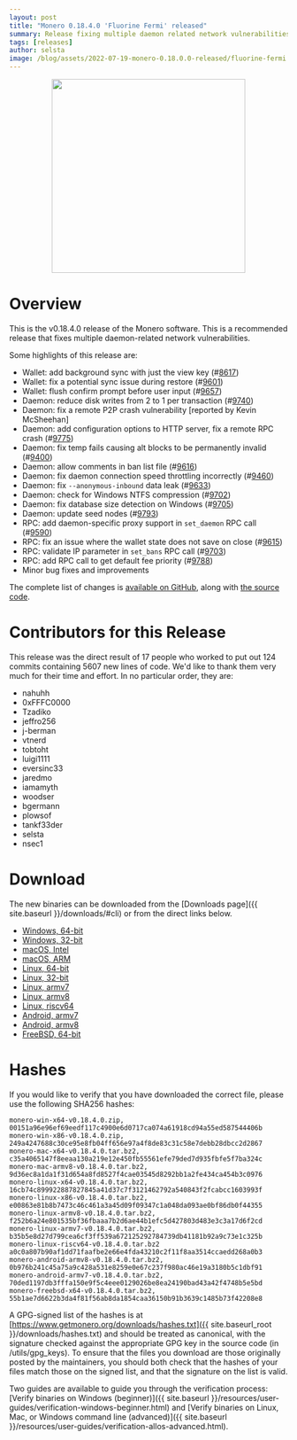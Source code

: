 ```yaml
---
layout: post
title: "Monero 0.18.4.0 'Fluorine Fermi' released"
summary: Release fixing multiple daemon related network vulnerabilities.
tags: [releases]
author: selsta
image: /blog/assets/2022-07-19-monero-0.18.0.0-released/fluorine-fermi.png
---
```


<div align="center">
  <img src="{{ page.image }}" width="350px">
</div>

# Overview

This is the v0.18.4.0 release of the Monero software. This is a recommended release that fixes multiple daemon-related network vulnerabilities.

Some highlights of this release are:

- Wallet: add background sync with just the view key (#[8617](https://github.com/monero-project/monero/pull/8617))
- Wallet: fix a potential sync issue during restore (#[9601](https://github.com/monero-project/monero/pull/9601))
- Wallet: flush confirm prompt before user input (#[9657](https://github.com/monero-project/monero/pull/9657))
- Daemon: reduce disk writes from 2 to 1 per transaction (#[9740](https://github.com/monero-project/monero/pull/9740))
- Daemon: fix a remote P2P crash vulnerability [reported by Kevin McSheehan]
- Daemon: add configuration options to HTTP server, fix a remote RPC crash (#[9775](https://github.com/monero-project/monero/pull/9775))
- Daemon: fix temp fails causing alt blocks to be permanently invalid (#[9400](https://github.com/monero-project/monero/pull/9400))
- Daemon: allow comments in ban list file (#[9616](https://github.com/monero-project/monero/pull/9616))
- Daemon: fix daemon connection speed throttling incorrectly (#[9460](https://github.com/monero-project/monero/pull/9460))
- Daemon: fix `--anonymous-inbound` data leak (#[9633](https://github.com/monero-project/monero/pull/9633))
- Daemon: check for Windows NTFS compression (#[9702](https://github.com/monero-project/monero/pull/9702))
- Daemon: fix database size detection on Windows (#[9705](https://github.com/monero-project/monero/pull/9705))
- Daemon: update seed nodes (#[9793](https://github.com/monero-project/monero/pull/9793))
- RPC: add daemon-specific proxy support in `set_daemon` RPC call (#[9590](https://github.com/monero-project/monero/pull/9590))
- RPC: fix an issue where the wallet state does not save on close (#[9615](https://github.com/monero-project/monero/pull/9615))
- RPC: validate IP parameter in `set_bans` RPC call (#[9703](https://github.com/monero-project/monero/pull/9703))
- RPC: add RPC call to get default fee priority (#[9788](https://github.com/monero-project/monero/pull/9788))
- Minor bug fixes and improvements

The complete list of changes is [available on GitHub](https://github.com/monero-project/monero/compare/v0.18.3.4...v0.18.4.0), along with [the source code](https://github.com/monero-project/monero/tree/v0.18.4.0).

# Contributors for this Release

This release was the direct result of 17 people who worked to put out 124 commits containing 5607 new lines of code. We'd like to thank them very much for their time and effort. In no particular order, they are:

- nahuhh
- 0xFFFC0000
- Tzadiko
- jeffro256
- j-berman
- vtnerd
- tobtoht
- luigi1111
- eversinc33
- jaredmo
- iamamyth
- woodser
- bgermann
- plowsof
- tankf33der
- selsta
- nsec1

# Download

The new binaries can be downloaded from the [Downloads page]({{ site.baseurl }}/downloads/#cli) or from the direct links below.

- [Windows, 64-bit](https://downloads.getmonero.org/cli/monero-win-x64-v0.18.4.0.zip)
- [Windows, 32-bit](https://downloads.getmonero.org/cli/monero-win-x86-v0.18.4.0.zip)
- [macOS, Intel](https://downloads.getmonero.org/cli/monero-mac-x64-v0.18.4.0.tar.bz2)
- [macOS, ARM](https://downloads.getmonero.org/cli/monero-mac-armv8-v0.18.4.0.tar.bz2)
- [Linux, 64-bit](https://downloads.getmonero.org/cli/monero-linux-x64-v0.18.4.0.tar.bz2)
- [Linux, 32-bit](https://downloads.getmonero.org/cli/monero-linux-x86-v0.18.4.0.tar.bz2)
- [Linux, armv7](https://downloads.getmonero.org/cli/monero-linux-armv7-v0.18.4.0.tar.bz2)
- [Linux, armv8](https://downloads.getmonero.org/cli/monero-linux-armv8-v0.18.4.0.tar.bz2)
- [Linux, riscv64](https://downloads.getmonero.org/cli/monero-linux-riscv64-v0.18.4.0.tar.bz2)
- [Android, armv7](https://downloads.getmonero.org/cli/monero-android-armv7-v0.18.4.0.tar.bz2)
- [Android, armv8](https://downloads.getmonero.org/cli/monero-android-armv8-v0.18.4.0.tar.bz2)
- [FreeBSD, 64-bit](https://downloads.getmonero.org/cli/monero-freebsd-x64-v0.18.4.0.tar.bz2)

# Hashes

If you would like to verify that you have downloaded the correct file, please use the following SHA256 hashes:

```
monero-win-x64-v0.18.4.0.zip, 00151a96e96ef69eedf117c4900e6d0717ca074a61918cd94a55ed587544406b
monero-win-x86-v0.18.4.0.zip, 249a4247688c30ce95e8fb04ff656e97a4f8de83c31c58e7debb28dbcc2d2867
monero-mac-x64-v0.18.4.0.tar.bz2, c35a4065147f8eeaa130a219e12e450fb55561efe79ded7d935fbfe5f7ba324c
monero-mac-armv8-v0.18.4.0.tar.bz2, 9d36ec8a1da1f31d654a8fd8527f4cae03545d8292bb1a2fe434ca454b3c0976
monero-linux-x64-v0.18.4.0.tar.bz2, 16cb74c899922887827845a41d37c7f3121462792a540843f2fcabcc1603993f
monero-linux-x86-v0.18.4.0.tar.bz2, e00863e81b8b7473c46c461a3a45d09f09347c1a048da093ae0bf86db0f44355
monero-linux-armv8-v0.18.4.0.tar.bz2, f252b6a24e801535bf36fbaaa7b2d6ae44b1efc5d427803d483e3c3a17d6f2cd
monero-linux-armv7-v0.18.4.0.tar.bz2, b35b5e8d27d799cea6cf3ff539a672125292784739db41181b92a9c73e1c325b
monero-linux-riscv64-v0.18.4.0.tar.bz2 a0c0a807b90af1dd71faafbe2e66e4fda43210c2f11f8aa3514ccaedd268a0b3
monero-android-armv8-v0.18.4.0.tar.bz2, 0b976b241c45a75a9c428a531e8259e0e67c237f980ac46e19a3180b5c1dbf91
monero-android-armv7-v0.18.4.0.tar.bz2, 70ded1197db3fffa150e9f5c4eee0129026be8ea24190bad43a42f4748b5e5bd
monero-freebsd-x64-v0.18.4.0.tar.bz2, 55b1ae7d6622b3da4f81f56ab8da1854caa36150b91b3639c1485b73f42208e8
```

A GPG-signed list of the hashes is at [https://www.getmonero.org/downloads/hashes.txt]({{ site.baseurl_root }}/downloads/hashes.txt) and should be treated as canonical, with the signature checked against the appropriate GPG key in the source code (in /utils/gpg_keys). To ensure that the files you download are those originally posted by the maintainers, you should both check that the hashes of your files match those on the signed list, and that the signature on the list is valid.

Two guides are available to guide you through the verification process: [Verify binaries on Windows (beginner)]({{ site.baseurl }}/resources/user-guides/verification-windows-beginner.html) and [Verify binaries on Linux, Mac, or Windows command line (advanced)]({{ site.baseurl }}/resources/user-guides/verification-allos-advanced.html).
